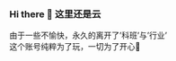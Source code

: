 ### Hi there 👋 这里还是云
由于一些不愉快，永久的离开了’科班’与’行业’  
这个账号纯粹为了玩，一切为了开心🎨
<!--
**NeetYunYun/NeetYunYun** is a ✨ _special_ ✨ repository because its `README.md` (this file) appears on your GitHub profile.

Here are some ideas to get you started:

- 🔭 I’m currently working on ...
- 🌱 I’m currently learning ...
- 👯 I’m looking to collaborate on ...
- 🤔 I’m looking for help with ...
- 💬 Ask me about ...
- 📫 How to reach me: ...
- 😄 Pronouns: ...
- ⚡ Fun fact: ...
-->

